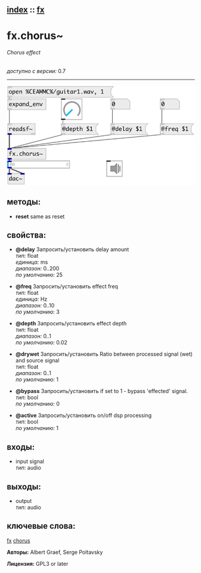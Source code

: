 [index](index.html) :: [fx](category_fx.html)
---

# fx.chorus~

###### Chorus effect

*доступно с версии:* 0.7

---




[![example](../examples/img/fx.chorus~.jpg)](../examples/pd/fx.chorus~.pd)





## методы:

* **reset**
same as reset<br>




## свойства:

* **@delay** 
Запросить/установить delay amount<br>
_тип:_ float<br>
_единица:_ ms<br>
_диапазон:_ 0..200<br>
_по умолчанию:_ 25<br>

* **@freq** 
Запросить/установить effect freq<br>
_тип:_ float<br>
_единица:_ Hz<br>
_диапазон:_ 0..10<br>
_по умолчанию:_ 3<br>

* **@depth** 
Запросить/установить effect depth<br>
_тип:_ float<br>
_диапазон:_ 0..1<br>
_по умолчанию:_ 0.02<br>

* **@drywet** 
Запросить/установить Ratio between processed signal (wet) and source signal<br>
_тип:_ float<br>
_диапазон:_ 0..1<br>
_по умолчанию:_ 1<br>

* **@bypass** 
Запросить/установить if set to 1 - bypass &#39;effected&#39; signal.<br>
_тип:_ bool<br>
_по умолчанию:_ 0<br>

* **@active** 
Запросить/установить on/off dsp processing<br>
_тип:_ bool<br>
_по умолчанию:_ 1<br>



## входы:

* input signal<br>
_тип:_ audio



## выходы:

* output<br>
_тип:_ audio



## ключевые слова:

[fx](keywords/fx.html)
[chorus](keywords/chorus.html)






**Авторы:** Albert Graef, Serge Poltavsky




**Лицензия:** GPL3 or later





